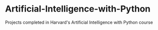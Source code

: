 # Artificial-Intelligence-with-Python
Projects completed in Harvard's Artificial Intelligence with Python course
